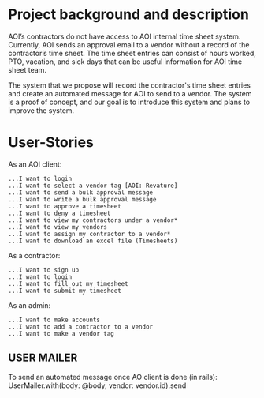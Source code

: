 # ​Project background and description​
AOI’s contractors do not have access to AOI internal time sheet system. Currently, AOI sends an approval email to a vendor without a record of the contractor’s time sheet. The time sheet entries can consist of hours worked, PTO, vacation, and sick days that can be useful information for AOI time sheet team. 
 
The system that we propose will record the contractor's time sheet entries and create an automated message for AOI to send to a vendor. The system is a proof of concept, and our goal is to introduce this system and plans to improve the system.

# User-Stories

As an AOI client:  

	...I want to login 
	...I want to select a vendor tag [AOI: Revature] 
	...I want to send a bulk approval message 
	...I want to write a bulk approval message 
	...I want to approve a timesheet 
	...I want to deny a timesheet 
	...I want to view my contractors under a vendor* 
	...I want to view my vendors 
	...I want to assign my contractor to a vendor* 
	...I want to download an excel file (Timesheets) 

 

As a contractor:  

	...I want to sign up 
	...I want to login 
	...I want to fill out my timesheet 
	...I want to submit my timesheet 

As an admin:  

	...I want to make accounts 
	...I want to add a contractor to a vendor 
	...I want to make a vendor tag 

## USER MAILER

To send an automated message once AO client is done (in rails): UserMailer.with(body: @body, vendor: vendor.id).send

